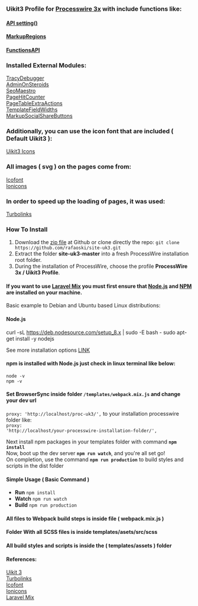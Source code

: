 ###  Uikit3 Profile for [Processwire 3x](https://processwire.com/) with include functions like:
#### [API setting()](https://processwire.com/blog/posts/processwire-3.0.119-and-new-site-updates/)
#### [MarkupRegions](https://processwire.com/blog/posts/processwire-3.0.49-introduces-a-new-template-file-strategy/)
#### [FunctionsAPI](https://processwire.com/blog/posts/processwire-3.0.39-core-updates/)  

### Installed External Modules:
[TracyDebugger](http://modules.processwire.com/modules/tracy-debugger/)  
[AdminOnSteroids](http://modules.processwire.com/modules/admin-on-steroids/)  
[SeoMaestro](https://modules.processwire.com/modules/seo-maestro/)  
[PageHitCounter](https://modules.processwire.com/modules/page-hit-counter/)  
[PageTableExtraActions](http://modules.processwire.com/modules/page-table-extra-actions/)  
[TemplateFieldWidths](http://modules.processwire.com/modules/template-field-widths/)  
[MarkupSocialShareButtons](https://modules.processwire.com/modules/markup-social-share-buttons/)  

### Additionally, you can use the icon font that are included ( Default Uikit3 ):
[Uikit3 Icons](https://getuikit.com/docs/icon)  

### All images ( svg ) on the pages come from:
[Icofont](https://icofont.com/)  
[Ionicons](https://ionicons.com/) 

### In order to speed up the loading of pages, it was used:
[Turbolinks](https://github.com/turbolinks/turbolinks) 

### How To Install
1. Download the [zip file](https://github.com/rafaoski/site-uk3/archive/master.zip) at Github or clone directly the repo: ```git clone https://github.com/rafaoski/site-uk3.git```
2. Extract the folder **site-uk3-master** into a fresh ProcessWire installation root folder.
3. During the installation of ProcessWire, choose the profile **ProcessWire 3x / Uikit3 Profile**.

#### If you want to use [Laravel Mix](https://github.com/JeffreyWay/laravel-mix) you must first ensure that [Node.js](https://nodejs.org/en/download/) and [NPM](https://www.npmjs.com/get-npm) are installed on your machine.
Basic example to Debian and Ubuntu based Linux distributions:  
#### Node.js
curl -sL https://deb.nodesource.com/setup_8.x | sudo -E bash -
sudo apt-get install -y nodejs

See more installation options [LINK](https://nodejs.org/en/download/package-manager/)  
#### npm is installed with Node.js just check in linux terminal like below:
<code>node -v</code>  
<code>npm -v</code>

#### Set BrowserSync inside folder <code>/templates/webpack.mix.js</code> and change your dev url  
<code>proxy: 'http://localhost/proc-uk3/',</code> to your installation processwire folder like:  
<code>proxy: 'http://localhost/your-processwire-installation-folder/',</code>

Next install npm packages in your templates folder with command <code><b>npm install</b></code>  
Now, boot up the dev server <code><b>npm run watch</b></code>, and you're all set go!  
On completion, use the command <code><b>npm run production</b></code> to build styles and scripts in the dist folder  

#### Simple Usage ( Basic Command )
<ul>
    <li><b>Run</b> <code>npm install</code></li>
    <li><b>Watch</b> <code>npm run watch</code></li>  
    <li><b>Build</b> <code>npm run production</code></li>
</ul>

#### All files to Webpack build steps is inside file ( webpack.mix.js )

#### Folder With all SCSS files is inside templates/asets/src/scss

#### All build styles and scripts is inside the ( templates/assets ) folder

#### References:
[Uikit 3](https://getuikit.com/)   
[Turbolinks](https://github.com/turbolinks/turbolinks)  
[Icofont](https://icofont.com/)  
[Ionicons](https://ionicons.com/)   
[Laravel Mix](https://github.com/JeffreyWay/laravel-mix)  